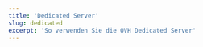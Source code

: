 ```yaml
---
title: 'Dedicated Server'
slug: dedicated
excerpt: 'So verwenden Sie die OVH Dedicated Server'
---
```


